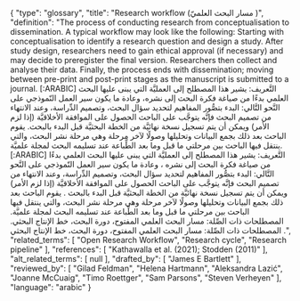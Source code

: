 {
    "type": "glossary",
    "title": "Research workflow (مسار البحث العلميّ )",
    "definition": "The process of conducting research from conceptualisation to dissemination. A typical workflow may look like the following: Starting with conceptualisation to identify a research question and design a study. After study design, researchers need to gain ethical approval (if necessary) and may decide to preregister the final version. Researchers then collect and analyse their data. Finally, the process ends with dissemination; moving between pre-print and post-print stages as the manuscript is submitted to a journal. [:ARABIC] التَّعريف: يشير هذا المصطلح إلى العمليَّة التي يبنى عليها البحث العلمي بدءًا من صياغة فكرة البحث إلى نشره، وعادة ما يكون سير العمل النّموذجي على النَّحو التَّالي: البدء بتصُّور المفاهيم لتحديد سؤال البحث، وتصميم الدِّراسة، وعند الانتهاء من تصميم البحث فإنَّه يتوجَّب على الباحث الحصول على الموافقة الأخلاقيَّة (إذا لزم الأمر) ويمكن أن يتم تسجيل نسخة نهائيَّة من الخطة البحثيَّة قبل البدء بالبحث. يقوم الباحث بعد ذلك بجمع البيانات وتحليلها وصولًا لآخر مرحلة وهي مرحلة نشر البحث، والتي ينتقل فيها الباحث بين مرحلتي ما قبل وما بعد الطِّباعة عند تسليمه البحث لمجلة علميَّة. [:ARABIC] التَّعريف: يشير هذا المصطلح إلى العمليَّة التي يبنى عليها البحث العلمي بدءًا من صياغة فكرة البحث إلى نشره ، وعادة ما يكون سير العمل النّموذجي على النَّحو التَّالي: البدء بتصُّور المفاهيم لتحديد سؤال البحث، وتصميم الدِّراسة، وعند الانتهاء من تصميم البحث فإنَّه يتوجَّب على الباحث الحصول على الموافقة الأخلاقيَّة (إذا لزم الأمر) ويمكن أن يتم تسجيل نسخة نهائيَّة من الخطة البحثيَّة قبل البدء بالبحث . يقوم الباحث بعد ذلك بجمع البيانات وتحليلها وصولًا لآخر مرحلة وهي مرحلة نشر البحث، والتي ينتقل فيها الباحث بين مرحلتي ما قبل وما بعد الطِّباعة عند تسليمه البحث لمجلة علميَّة. المصطلحات ذات الصِّلة: مسار البحث العلمي المفتوح، دورة البحث، خط الإنتاج البحثي. المصطلحات ذات الصِّلة:  مسار البحث العلمي المفتوح، دورة البحث، خط الإنتاج البحثي .",
    "related_terms": [
        "Open Research Workflow",
        "Research cycle",
        "Research pipeline"
    ],
    "references": [
        "Kathawalla et al. (2021); Stodden (2011)"
    ],
    "alt_related_terms": [
        null
    ],
    "drafted_by": [
        "James E Bartlett"
    ],
    "reviewed_by": [
        "Gilad Feldman",
        "Helena Hartmann",
        "Aleksandra Lazić",
        "Joanne McCuaig",
        "Timo Roettger",
        "Sam Parsons",
        "Steven Verheyen"
    ],
    "language": "arabic"
}